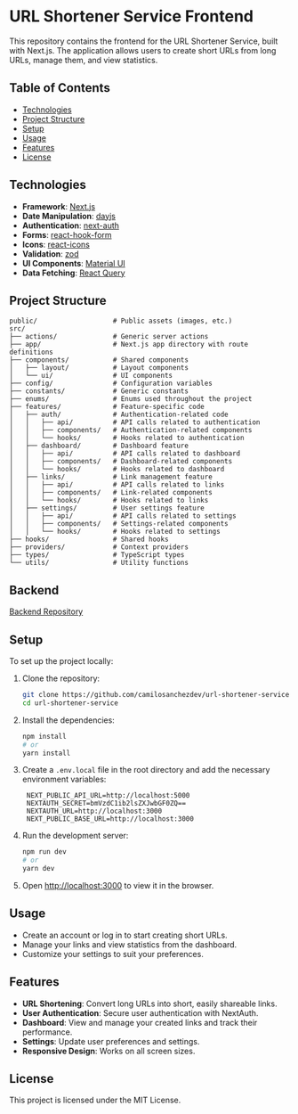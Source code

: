 

# URL Shortener Service Frontend

This repository contains the frontend for the URL Shortener Service, built with Next.js. The application allows users to create short URLs from long URLs, manage them, and view statistics.

## Table of Contents

- [Technologies](#technologies)
- [Project Structure](#project-structure)
- [Setup](#setup)
- [Usage](#usage)
- [Features](#features)
- [License](#license)

## Technologies

- **Framework**: [Next.js](https://nextjs.org/)
- **Date Manipulation**: [dayjs](https://day.js.org/)
- **Authentication**: [next-auth](https://next-auth.js.org/)
- **Forms**: [react-hook-form](https://react-hook-form.com/)
- **Icons**: [react-icons](https://react-icons.github.io/react-icons/)
- **Validation**: [zod](https://zod.dev/)
- **UI Components**: [Material UI](https://mui.com/)
- **Data Fetching**: [React Query](https://tanstack.com/query/latest)

## Project Structure

```plaintext
public/                   # Public assets (images, etc.)
src/
├── actions/              # Generic server actions
├── app/                  # Next.js app directory with route definitions
├── components/           # Shared components
│   ├── layout/           # Layout components
│   └── ui/               # UI components
├── config/               # Configuration variables
├── constants/            # Generic constants
├── enums/                # Enums used throughout the project
├── features/             # Feature-specific code
│   ├── auth/             # Authentication-related code
│   │   ├── api/          # API calls related to authentication
│   │   ├── components/   # Authentication-related components
│   │   └── hooks/        # Hooks related to authentication
│   ├── dashboard/        # Dashboard feature
│   │   ├── api/          # API calls related to dashboard
│   │   ├── components/   # Dashboard-related components
│   │   └── hooks/        # Hooks related to dashboard
│   ├── links/            # Link management feature
│   │   ├── api/          # API calls related to links
│   │   ├── components/   # Link-related components
│   │   └── hooks/        # Hooks related to links
│   ├── settings/         # User settings feature
│   │   ├── api/          # API calls related to settings
│   │   ├── components/   # Settings-related components
│   │   └── hooks/        # Hooks related to settings
├── hooks/                # Shared hooks
├── providers/            # Context providers
├── types/                # TypeScript types
└── utils/                # Utility functions
```
## Backend

[Backend Repository](https://github.com/camilosanchezdev/url-shortener-service-api)

## Setup

To set up the project locally:

1. Clone the repository:
   ```bash
   git clone https://github.com/camilosanchezdev/url-shortener-service.git
   cd url-shortener-service
   ```

2. Install the dependencies:
   ```bash
   npm install
   # or
   yarn install
   ```

3. Create a `.env.local` file in the root directory and add the necessary environment variables:
   ```env
    NEXT_PUBLIC_API_URL=http://localhost:5000
    NEXTAUTH_SECRET=bmVzdC1ib2lsZXJwbGF0ZQ==
    NEXTAUTH_URL=http://localhost:3000
    NEXT_PUBLIC_BASE_URL=http://localhost:3000
   ```

4. Run the development server:
   ```bash
   npm run dev
   # or
   yarn dev
   ```

5. Open [http://localhost:3000](http://localhost:3000) to view it in the browser.

## Usage

- Create an account or log in to start creating short URLs.
- Manage your links and view statistics from the dashboard.
- Customize your settings to suit your preferences.

## Features

- **URL Shortening**: Convert long URLs into short, easily shareable links.
- **User Authentication**: Secure user authentication with NextAuth.
- **Dashboard**: View and manage your created links and track their performance.
- **Settings**: Update user preferences and settings.
- **Responsive Design**: Works on all screen sizes.

## License

This project is licensed under the MIT License.
